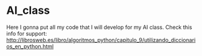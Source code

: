 # AI_class
Here I gonna put all my code that I will develop for my AI class. Check this info for support: http://librosweb.es/libro/algoritmos_python/capitulo_9/utilizando_diccionarios_en_python.html
